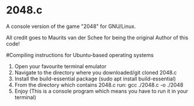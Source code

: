 # 2048.c
A console version of the game "2048" for GNU/Linux. 

All credit goes to Maurits van der Schee for being the original Author of this code!

#Compiling instructions for Ubuntu-based operating systems
1. Open your favourite terminal emulator
2. Navigate to the directory where you downloaded/git cloned 2048.c
3. Install the build-essential package (sudo apt install build-essential)
4. From the directory which contains 2048.c run: gcc ./2048.c -o ./2048
5. Enjoy (This is a console program which means you have to run it in your terminal)
